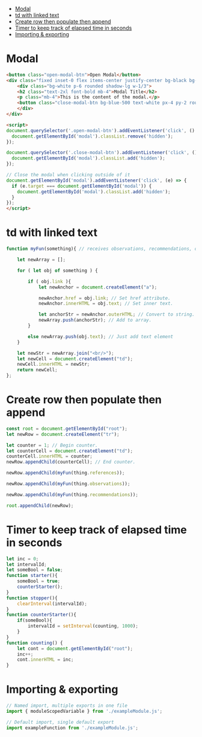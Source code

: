 - [Modal](#modal)
- [td with linked text](#td-with-linked-text)
- [Create row then populate then append](#create-row-then-populate-then-append)
- [Timer to keep track of elapsed time in seconds](#timer-to-keep-track-of-elapsed-time-in-seconds)
- [Importing & exporting](#importing-&-exporting)
# Modal

``` html
<button class="open-modal-btn">Open Modal</button>
<div class="fixed inset-0 flex items-center justify-center bg-black bg-opacity-50 hidden" id="modal">
    <div class="bg-white p-6 rounded shadow-lg w-1/3">
    <h2 class="text-2xl font-bold mb-4">Modal Title</h2>
    <p class="mb-4">This is the content of the modal.</p>
    <button class="close-modal-btn bg-blue-500 text-white px-4 py-2 rounded">Close</button>
    </div>
</div>

<script>
document.querySelector('.open-modal-btn').addEventListener('click', () => {
  document.getElementById('modal').classList.remove('hidden');
});

document.querySelector('.close-modal-btn').addEventListener('click', () => {
  document.getElementById('modal').classList.add('hidden');
});

// Close the modal when clicking outside of it
document.getElementById('modal').addEventListener('click', (e) => {
  if (e.target === document.getElementById('modal')) {
    document.getElementById('modal').classList.add('hidden');
  }
});
</script>
```

# td with linked text

``` js
function myFun(something){ // receives observations, recommendations, or references (objects?)

    let newArray = [];

    for ( let obj of something ) {

        if ( obj.link ){
            let newAnchor = document.createElement("a");

            newAnchor.href = obj.link; // Set href attribute.
            newAnchor.innerHTML = obj.text; // Set inner text.

            let anchorStr = newAnchor.outerHTML; // Convert to string.
            newArray.push(anchorStr); // Add to array.
        }

        else newArray.push(obj.text); // Just add text element
    }

    let newStr = newArray.join("<br/>");
    let newCell = document.createElement("td");
    newCell.innerHTML = newStr;
    return newCell;
};
```

# Create row then populate then append

``` js
const root = document.getElementById("root");
let newRow = document.createElement("tr");

let counter = 1; // Begin counter.
let counterCell = document.createElement("td");
counterCell.innerHTML = counter;
newRow.appendChild(counterCell); // End counter.

newRow.appendChild(myFun(thing.references));

newRow.appendChild(myFun(thing.observations));

newRow.appendChild(myFun(thing.recommendations));

root.appendChild(newRow);
```

# Timer to keep track of elapsed time in seconds

``` js
let inc = 0;
let intervalId;
let someBool = false;
function starter(){
    someBool = true;
    counterStarter();
}
function stopper(){
    clearInterval(intervalId);
}
function counterStarter(){
    if(someBool){
        intervalId = setInterval(counting, 1000);
    }
}
function counting() {
    let cont = document.getElementById("root");
    inc++;
    cont.innerHTML = inc;
}
```

# Importing & exporting

``` js
// Named import, multiple exports in one file
import { moduleScopedVariable } from './exampleModule.js';

// Default import, single default export
import exampleFunction from './exampleModule.js';
```